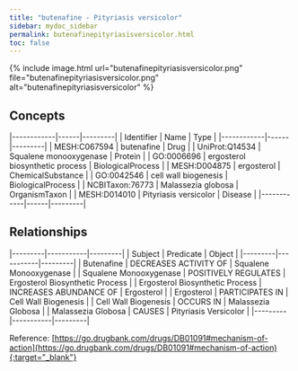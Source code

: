 ```yaml
---
title: "butenafine - Pityriasis versicolor"
sidebar: mydoc_sidebar
permalink: butenafinepityriasisversicolor.html
toc: false 
---
```


{% include image.html url="butenafinepityriasisversicolor.png" file="butenafinepityriasisversicolor.png" alt="butenafinepityriasisversicolor" %}

## Concepts

|------------|------|---------|
| Identifier | Name | Type    |
|------------|------|---------|
| MESH:C067594 | butenafine | Drug |
| UniProt:Q14534 | Squalene monooxygenase | Protein |
| GO:0006696 | ergosterol biosynthetic process | BiologicalProcess |
| MESH:D004875 | ergosterol | ChemicalSubstance |
| GO:0042546 | cell wall biogenesis | BiologicalProcess |
| NCBITaxon:76773 | Malassezia globosa | OrganismTaxon |
| MESH:D014010 | Pityriasis versicolor | Disease |
|------------|------|---------|

## Relationships

|---------|-----------|---------|
| Subject | Predicate | Object  |
|---------|-----------|---------|
| Butenafine | DECREASES ACTIVITY OF | Squalene Monooxygenase |
| Squalene Monooxygenase | POSITIVELY REGULATES | Ergosterol Biosynthetic Process |
| Ergosterol Biosynthetic Process | INCREASES ABUNDANCE OF | Ergosterol |
| Ergosterol | PARTICIPATES IN | Cell Wall Biogenesis |
| Cell Wall Biogenesis | OCCURS IN | Malassezia Globosa |
| Malassezia Globosa | CAUSES | Pityriasis Versicolor |
|---------|-----------|---------|

Reference: [https://go.drugbank.com/drugs/DB01091#mechanism-of-action](https://go.drugbank.com/drugs/DB01091#mechanism-of-action){:target="_blank"}
